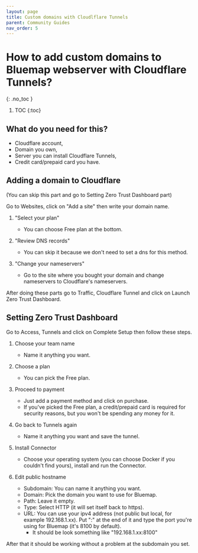 ```yaml
---
layout: page
title: Custom domains with Cloudlflare Tunnels
parent: Community Guides
nav_order: 5
---
```


# How to add custom domains to Bluemap webserver with Cloudflare Tunnels?
{: .no_toc }

1. TOC
{:toc}

## What do you need for this?

- Cloudflare account,
- Domain you own,
- Server you can install Cloudflare Tunnels,
- Credit card/prepaid card you have.

## Adding a domain to Cloudflare

(You can skip this part and go to Setting Zero Trust Dashboard part)

Go to Websites, click on "Add a site" then write your domain name.

1. "Select your plan"
    - You can choose Free plan at the bottom.
    
2. "Review DNS records"
    - You can skip it because we don't need to set a dns for this method.
    
3. "Change your nameservers"
    - Go to the site where you bought your domain and change nameservers to Cloudflare's nameservers.

After doing these parts go to Traffic, Cloudflare Tunnel and click on Launch Zero Trust Dashboard.

## Setting Zero Trust Dashboard 

Go to Access, Tunnels and click on Complete Setup then follow these steps.

1. Choose your team name
    - Name it anything you want.
  
2. Choose a plan
   - You can pick the Free plan.

3. Proceed to payment
   - Just add a payment method and click on purchase.
   - If you've picked the Free plan, a credit/prepaid card is required for security reasons, but you won't be spending any money for it.

4. Go back to Tunnels again
   - Name it anything you want and save the tunnel.
    
5. Install Connector
   - Choose your operating system (you can choose Docker if you couldn't find yours), install and run the Connector.

6. Edit public hostname
   - Subdomain: You can name it anything you want.
   - Domain: Pick the domain you want to use for Bluemap.
   - Path: Leave it empty.
   - Type: Select HTTP (it will set itself back to https).
   - URL: You can use your ipv4 address (not public but local, for example 192.168.1.xx). Put ":" at the end of it and type the port you're using for Bluemap (it's 8100 by default).
     - It should be look something like "192.168.1.xx:8100"

After that it should be working without a problem at the subdomain you set.
